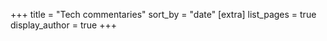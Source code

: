 +++
title = "Tech commentaries"
sort_by = "date"
[extra]
  list_pages = true
  display_author = true
+++
